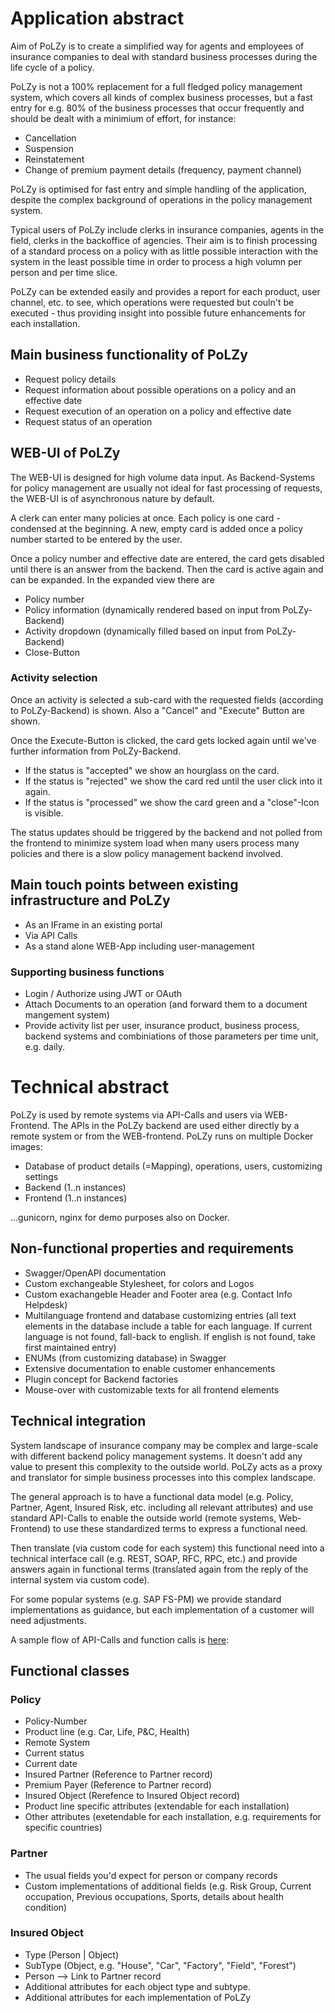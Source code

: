 # Application abstract

Aim of PoLZy is to create a simplified way for agents and employees of insurance companies
to deal with standard business processes during the life cycle of a policy.

PoLZy is not a 100% replacement for a full fledged policy management system, which covers all
kinds of complex business processes, but a fast entry for e.g. 80% of the business processes
that occur frequently and should be dealt with a minimium of effort, for instance:

* Cancellation
* Suspension  
* Reinstatement
* Change of premium payment details (frequency, payment channel)

PoLZy is optimised for fast entry and simple handling of the application, despite the complex
background of operations in the policy management system.

Typical users of PoLZy include clerks in insurance companies, agents in the field, clerks in the
backoffice of agencies. Their aim is to finish processing of a standard process on a policy with
as little possible interaction with the system in the least possible time in order to process a high
volumn per person and per time slice.

PoLZy can be extended easily and provides a report for each product, user channel, etc.
to see, which operations were requested but couln't be executed - thus providing insight into
possible future enhancements for each installation.

## Main business functionality of PoLZy

* Request policy details
* Request information about possible operations on a policy and an effective date
* Request execution of an operation on a policy and effective date
* Request status of an operation

## WEB-UI of PoLZy

The WEB-UI is designed for high volume data input. As Backend-Systems for policy management are 
usually not ideal for fast processing of requests, the WEB-UI is of asynchronous nature by default. 

A clerk can enter many policies at once. Each policy is one card - condensed at the beginning. A new,
empty card is added once a policy number started to be entered by the user.

Once a policy number and effective date are entered, the card gets disabled until there is an answer
from the backend. Then the card is active again and can be expanded. In the expanded view there are

* Policy number
* Policy information (dynamically rendered based on input from PoLZy-Backend)
* Activity dropdown (dynamically filled based on input from PoLZy-Backend)
* Close-Button

### Activity selection
Once an activity is selected a sub-card with the requested fields (according to PoLZy-Backend) 
is shown. Also a "Cancel" and "Execute" Button are shown.

Once the Execute-Button is clicked, the card gets locked again until we've further information 
from PoLZy-Backend. 

* If the status is "accepted" we show an hourglass on the card. 
* If the status is "rejected" we show the card red until the user click into it again.
* If the status is "processed" we show the card green and a "close"-Icon is visible.

The status updates should be triggered by the backend and not polled from the frontend to 
minimize system load when many users process many policies and there is a slow policy management
backend involved.

## Main touch points between existing infrastructure and PoLZy

* As an IFrame in an existing portal
* Via API Calls 
* As a stand alone WEB-App including user-management

### Supporting business functions

* Login / Authorize using JWT or OAuth
* Attach Documents to an operation (and forward them to a document mangement system)
* Provide activity list per user, insurance product, business process, backend systems
  and combiniations of those parameters per time unit, e.g. daily.

# Technical abstract
PoLZy is used by remote systems via API-Calls and users via WEB-Frontend. The APIs in the
PoLZy backend are used either directly by a remote system or from the WEB-frontend. PoLZy runs on multiple Docker
images:

* Database of product details (=Mapping), operations, users, customizing settings
* Backend (1..n instances)
* Frontend (1..n instances)

...gunicorn, nginx for demo purposes also on Docker.

## Non-functional properties and requirements
* Swagger/OpenAPI documentation
* Custom exchangeable Stylesheet, for colors and Logos
* Custom exachangeble Header and Footer area (e.g. Contact Info Helpdesk)
* Multilanguage frontend and database customizing entries (all text elements in the database
  include a table for each language. If current language is not found, fall-back to english.
  If english is not found, take first maintained entry)
* ENUMs (from customizing database) in Swagger
* Extensive documentation to enable customer enhancements
* Plugin concept for Backend factories
* Mouse-over with customizable texts for all frontend elements

## Technical integration

System landscape of insurance company may be complex and large-scale with different backend
policy management systems. It doesn't add any value to present this complexity to the outside
world. PoLZy acts as a proxy and translator for simple business processes into this complex
landscape.

The general approach is to have a functional data model (e.g. Policy, Partner, Agent, Insured
Risk, etc. including all relevant attributes) and use standard API-Calls to enable the outside world (remote systems, 
Web-Frontend) to use these standardized terms to express a functional need. 

Then translate (via custom code for each system) this functional need into a technical interface call (e.g. REST,
SOAP, RFC, RPC, etc.) and provide answers again in functional terms (translated again from the reply of the internal
system via custom code).

For some popular systems (e.g. SAP FS-PM) we provide standard implementations as guidance, but each implementation of
a customer will need adjustments.

A sample flow of API-Calls and function calls is [here](1_RequestFlowForOneTransaction.md):  

## Functional classes

### Policy
* Policy-Number
* Product line (e.g. Car, Life, P&C, Health)
* Remote System
* Current status
* Current date
* Insured Partner (Reference to Partner record)
* Premium Payer (Reference to Partner record)
* Insured Object (Rerefence to Insured Object record)
* Product line specific attributes (extendable for each installation)
* Other attributes (exetendable for each installation, e.g. requirements for specific countries)

### Partner
* The usual fields you'd expect for person or company records
* Custom implementations of additional fields (e.g. Risk Group, Current occupation, Previous occupations, 
  Sports, details about health condition)

### Insured Object
* Type (Person | Object)
* SubType (Object, e.g. "House", "Car", "Factory", "Field", "Forest")
* Person --> Link to Partner record
* Additional attributes for each object type and subtype.
* Additional attributes for each implementation of PoLZy
 
